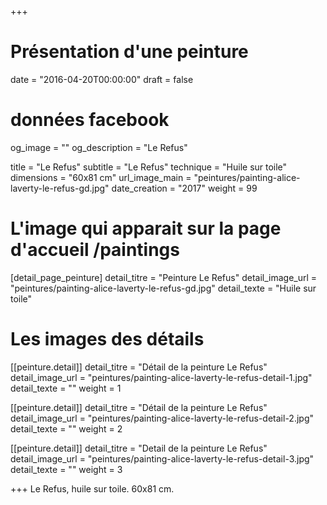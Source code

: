 +++
# Présentation d'une peinture
date = "2016-04-20T00:00:00"
draft = false

# données facebook
og_image = ""
og_description = "Le Refus"

title = "Le Refus"
subtitle = "Le Refus"
technique = "Huile sur toile"
dimensions = "60x81 cm"
url_image_main = "peintures/painting-alice-laverty-le-refus-gd.jpg"
date_creation = "2017"
weight = 99

# L'image qui apparait sur la page d'accueil /paintings
[detail_page_peinture]
detail_titre = "Peinture Le Refus"
detail_image_url = "peintures/painting-alice-laverty-le-refus-gd.jpg"
detail_texte = "Huile sur toile"

# Les images des détails
[[peinture.detail]]
detail_titre = "Détail de la peinture Le Refus"
detail_image_url = "peintures/painting-alice-laverty-le-refus-detail-1.jpg"
detail_texte = ""
weight = 1

[[peinture.detail]]
detail_titre = "Détail de la peinture Le Refus"
detail_image_url = "peintures/painting-alice-laverty-le-refus-detail-2.jpg"
detail_texte = ""
weight = 2

[[peinture.detail]]
detail_titre = "Detail de la peinture Le Refus"
detail_image_url = "peintures/painting-alice-laverty-le-refus-detail-3.jpg"
detail_texte = ""
weight = 3

+++
Le Refus, huile sur toile. 60x81 cm.
